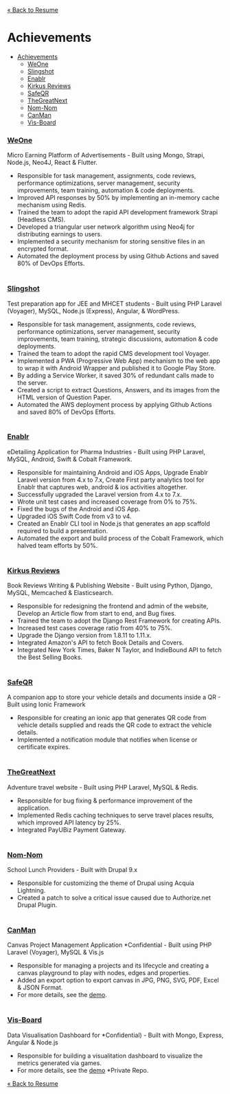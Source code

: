 [« Back to Resume](./README.md)
# Achievements

- [Achievements](#achievements)
    - [WeOne](#weone)
    - [Slingshot](#slingshot)
    - [Enablr](#enablr)
    - [Kirkus Reviews](#kirkus-reviews)
    - [SafeQR](#safeqr)
    - [TheGreatNext](#thegreatnext)
    - [Nom-Nom](#nom-nom)
    - [CanMan](#canman)
    - [Vis-Board](#vis-board)

### [WeOne](https://www.weoneapp.com)
Micro Earning Platform of Advertisements - Built using Mongo, Strapi, Node.js, Neo4J, React & Flutter.
- Responsible for task management, assignments, code reviews, performance optimizations, server management, security improvements, team training, automation & code deployments.
- Improved API responses by 50% by implementing an in-memory cache mechanism using Redis.
- Trained the team to adopt the rapid API development framework Strapi (Headless CMS).
- Developed a triangular user network algorithm using Neo4j for distributing earnings to users.
- Implemented a security mechanism for storing sensitive files in an encrypted format.
- Automated the deployment process by using Github Actions and saved 80% of DevOps Efforts.
<br/><br/>

### [Slingshot](https://www.slingshotlearn.com/)
Test preparation app for JEE and MHCET students - Built using  PHP Laravel (Voyager), MySQL, Node.js (Express), Angular, & WordPress.
- Responsible for task management, assignments, code reviews, performance optimizations, server management, security improvements, team training, strategic discussions, automation & code deployments.
- Trained the team to adopt the rapid CMS development tool Voyager.
- Implemented a PWA (Progressive Web App) mechanism to the web app to wrap it with Android Wrapper and published it to Google Play Store.
- By adding a Service Worker, it saved 30% of redundant calls made to the server.
- Created a script to extract Questions, Answers, and its images from the HTML version of Question Paper.
- Automated the AWS deployment process by applying Github Actions and saved 80% of DevOps Efforts.
<br/><br/>

### [Enablr](https://enablrclm.com)
eDetailing Application for Pharma Industries - Built using PHP Laravel, MySQL, Android, Swift & Cobalt Framework.
- Responsible for maintaining Android and iOS Apps, Upgrade Enablr Laravel version from 4.x to 7.x, Create First party analytics tool for Enablr that captures web, android & ios activities altogether.
- Successfully upgraded the Laravel version from 4.x to 7.x.
- Wrote unit test cases and increased coverage from 0% to 75%.
- Fixed the bugs of the Android and iOS App.
- Upgraded iOS Swift Code from v3 to v4.
- Created an Enablr CLI tool in Node.js that generates an app scaffold required to build a presentation.
- Automated the export and build process of the Cobalt Framework, which halved team efforts by 50%.
<br/><br/>

### [Kirkus Reviews](https://www.kirkusreviews.com/)
Book Reviews Writing & Publishing Website - Built using Python, Django, MySQL, Memcached & Elasticsearch.
- Responsible for redesigning the frontend and admin of the website, Develop an Article flow from start to end, and Bug fixes.
- Trained the team to adopt the Django Rest Framework for creating APIs.
- Increased test cases coverage ratio from 40% to 75%.
- Upgrade the Django version from 1.8.11 to 1.11.x.
- Integrated Amazon's API to fetch Book Details and Covers.
- Integrated New York Times, Baker N Taylor, and IndieBound API to fetch the Best Selling Books.
<br/><br/>

### [SafeQR](https://play.google.com/store/apps/details?id=com.vistaardigital.safeqrindia)
A companion app to store your vehicle details and documents inside a QR - Built using Ionic Framework
- Responsible for creating an ionic app that generates QR code from vehicle details supplied and reads the QR code to extract the vehicle details.
- Implemented a notification module that notifies when license or certificate expires.
<br/><br/>

### [TheGreatNext](https://www.thegreatnext.com/)
Adventure travel website - Built using PHP Laravel, MySQL & Redis.
- Responsible for bug fixing & performance improvement of the application.
- Implemented Redis caching techniques to serve travel places results, which improved API latency by 25%.
- Integrated PayUBiz Payment Gateway.
<br/><br/>

### [Nom-Nom](http://nom-nom.stage.bwm.com/)
School Lunch Providers - Built with Drupal 9.x
- Responsible for customizing the theme of Drupal using Acquia Lightning.
- Created a patch to solve a critical issue caused due to Authorize.net Drupal Plugin.
<br/><br/>

### [CanMan](https://github.com/dr5hn/canman)
Canvas Project Management Application *Confidential - Built using PHP Laravel (Voyager), MySQL & Vis.js
- Responsible for managing a projects and its lifecycle and creating a canvas playground to play with nodes, edges and properties. 
- Added an export option to export canvas in JPG, PNG, SVG, PDF, Excel & JSON Format.
- For more details, see the [demo](https://github.com/dr5hn/canman).
<br/><br/>

### [Vis-Board](https://github.com/dr5hn/vis-board)
Data Visualisation Dashboard for *Confidential) - Built with Mongo, Express, Angular & Node.js
- Responsible for building a visualitation dashboard to visualize the metrics generated via games.
- For more details, see the [demo](https://github.com/dr5hn/vis-board) *Private Repo.

[« Back to Resume](./README.md)
